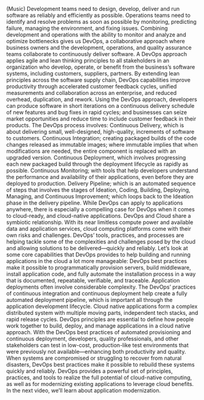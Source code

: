 (Music) Development teams need to design, develop, deliver and run software as
reliably and efficiently as possible. Operations teams need to identify and
resolve problems as soon as possible by monitoring, predicting failure, managing
the environment, and fixing issues. Combining development and operations with
the ability to monitor and analyze and optimize bottlenecks gives us DevOps, a
collaborative approach where business owners and the development, operations,
and quality assurance teams collaborate to continuously deliver software. A
DevOps approach applies agile and lean thinking principles to all stakeholders
in an organization who develop, operate, or benefit from the business’s software
systems, including customers, suppliers, partners. By extending lean principles
across the software supply chain, DevOps capabilities improve productivity
through accelerated customer feedback cycles, unified measurements and
collaboration across an enterprise, and reduced overhead, duplication, and
rework. Using the DevOps approach, developers can produce software in short
iterations on a continuous delivery schedule of new features and bug fixes in
rapid cycles; and businesses can seize market opportunities and reduce time to
include customer feedback in their products. The DevOps process involves:
Continuous Delivery, which is about delivering small, well-designed,
high-quality, increments of software to customers. Continuous Integration;
creating packaged builds of the code changes released as immutable images; where
immutable implies that when modifications are needed, the entire component is
replaced with an upgraded version. Continuous Deployment, which involves
progressing each new packaged build through the deployment lifecycle as rapidly
as possible. Continuous Monitoring; with tools that help developers understand
the performance and availability of their applications, even before they are
deployed to production. Delivery Pipeline; which is an automated sequence of
steps that involves the stages of Ideation, Coding, Building, Deploying,
Managing, and Continuous Improvement; which loops back to the Ideation phase in
the delivery pipeline. While DevOps can apply to applications anywhere, there is
especially a compelling case for DevOps when it comes to cloud-ready, and
cloud-native applications. DevOps and Cloud share a symbiotic relationship. With
its near limitless compute power and available data and application services,
cloud computing platforms come with their own risks and challenges. DevOps’
tools, practices, and processes are helping tackle some of the complexities and
challenges posed by the cloud and allowing solutions to be delivered—quickly and
reliably. Let’s look at some core capabilities that DevOps provides to help
building and running applications in the cloud a lot more manageable: DevOps
best practices make it possible to programmatically provision servers, build
middleware, install application code, and fully automate the installation
process in a way that is documented, repeatable, verifiable, and traceable.
Application deployments often involve considerable complexity. The DevOps’
practices of continuous integration and continuous deployment help create a
fully automated deployment pipeline, which is important all through the
application development lifecycle. Cloud native applications form a complex
distributed system with multiple moving parts, independent tech stacks, and
rapid release cycles. DevOps principles are essential to define how people work
together to build, deploy, and manage applications in a cloud native approach.
With the DevOps best practices of automated provisioning and continuous
deployment, developers, quality professionals, and other stakeholders can test
in low-cost, production-like test environments that were previously not
available—enhancing both productivity and quality. When systems are compromised
or struggling to recover from natural disasters, DevOps best practices make it
possible to rebuild these systems quickly and reliably. DevOps provides a
powerful set of principles, practices, and tools to realize the full potential
of cloud-native computing, as well as for modernizing existing applications to
leverage cloud benefits. In the next video, we’ll learn about application
modernization.